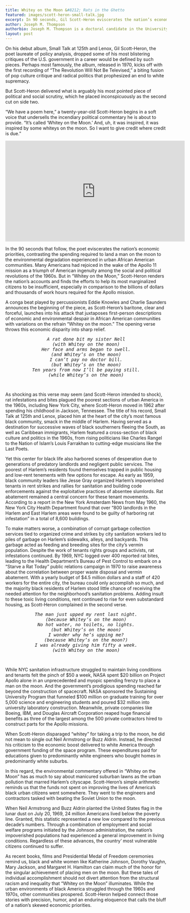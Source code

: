```yaml
---
title: Whitey on the Moon &#8212; Rats in the Ghetto
featured: images/scott-heron-small-talk.jpg
excerpt: In 90 seconds, Gil Scott-Heron eviscerates the nation’s economic priorities, contrasting the spending required to land a man on the moon to the environmental degradation experienced in urban African-American communities. 
author: Joseph M. Thompson
authorbio: Joseph M. Thompson is a doctoral candidate in the University of Virginia’s Corcoran Department of History. His dissertation, “Sounding Southern&#58; Music, Militarism, and the Making of the Sunbelt,” uses popular music to examine the cultural impact of the military-industrial complex on the shifting meanings of race, region, and citizenship since the 1950s. <a href="https://www.twitter.com/@JM_Thompson">@JM_Thompson</a>
layout: post
---
```


<p>On his debut album, Small Talk at 125th and Lenox, Gil Scott-Heron, the poet laureate of policy analysis, dropped some of his most blistering critiques of the U.S. government in a career would be defined by such pieces. Perhaps most famously, the album, released in 1970, kicks off with the first recording of “The Revolution Will Not Be Televised,” a biting fusion of pop culture critique and radical politics that prophesized an end to white supremacy.</p>

<p>But Scott-Heron delivered what is arguably his most pointed piece of political and social scrutiny, which he placed inconspicuously as the second cut on side two.</p>

<p>“We have a poem here,” a twenty-year-old Scott-Heron begins in a soft voice that undersells the incendiary political commentary he is about to provide. “It’s called ‘Whitey on the Moon.’ And, uh, it was inspired, it was inspired by some whiteys on the moon. So I want to give credit where credit is due.”</p>

<center><iframe width="560" height="315" src="https://www.youtube.com/embed/goh2x_G0ct4" frameborder="0" allowfullscreen></iframe></center>

<p>In the 90 seconds that follow, the poet eviscerates the nation’s economic priorities, contrasting the spending required to land a man on the moon to the environmental degradation experienced in urban African American communities. Many Americans had rejoiced in the wake of the Apollo 11 mission as a triumph of American ingenuity among the social and political revolutions of the 1960s. But in “Whitey on the Moon,” Scott-Heron renders the nation’s accounts and finds the efforts to help its most marginalized citizens to be insufficient, especially in comparison to the billions of dollars and thousands of work hours required for the Apollo mission.</p>

<p>A conga beat played by percussionists Eddie Knowles and Charlie Saunders announces the beginning of the piece, as Scott-Heron’s baritone, clear and forceful, launches into his attack that juxtaposes first-person descriptions of economic and environmental despair in African American communities with variations on the refrain “Whitey on the moon.” The opening verse throws this economic disparity into sharp relief.</p>

<center><pre><i>A rat done bit my sister Nell
(with Whitey on the moon)
Her face and arms began to swell.
(and Whitey’s on the moon)
I can’t pay no doctor bill.
(but Whitey’s on the moon)
Ten years from now I’ll be paying still.
(while Whitey’s on the moon)

</i></pre></center>

<p>As shocking as this verse may seem (and Scott-Heron intended to shock), rat infestations and bites plagued the poorest sections of urban America in the 1960s, including New York City, where Scott-Heron moved in 1962 after spending his childhood in Jackson, Tennessee.  The title of his record, Small Talk at 125th and Lenox, placed him at the heart of the city’s most famous black community, smack in the middle of Harlem. Having served as a destination for successive waves of black southerners fleeing the South, as well as Caribbean immigrants, Harlem featured a cross-section of black culture and politics in the 1960s, from rising politicians like Charles Rangel to the Nation of Islam’s Louis Farrakhan to cutting-edge musicians like the Last Poets.</p>

<p>Yet this center for black life also harbored scenes of desperation due to generations of predatory landlords and negligent public services. The poorest of Harlem’s residents found themselves trapped in public housing and low-rent tenements with few options for escape. As early as 1959, black community leaders like Jesse Gray organized Harlem’s impoverished tenants in rent strikes and rallies for sanitation and building code enforcements against the exploitative practices of absentee slumlords. Rat abatement remained a central concern for these tenant movements.  According to a report in the New York Amsterdam News from May 1960, the New York City Health Department found that over “800 landlords in the Harlem and East Harlem areas were found to be guilty of harboring rat infestation” in a total of 8,600 buildings.</p>

<p>To make matters worse, a combination of corrupt garbage collection services tied to organized crime and strikes by city sanitation workers led to piles of garbage on Harlem’s sidewalks, alleys, and backyards. This garbage acted as feeding and breeding sites for the city’s vermin population.  Despite the work of tenants rights groups and activists, rat infestations continued. By 1969, NYC logged over 400 reported rat bites, leading to the Health Department’s Bureau of Pest Control to embark on a “Starve a Rat Today” public relations campaign in 1970 to raise awareness about the correlation between proper waste disposal and vermin abatement. With a yearly budget of $4.5 million dollars and a staff of 420 workers for the entire city, the bureau could only accomplish so much, and the majority black residents of Harlem stood little chance of receiving the needed attention for the neighborhood’s sanitation problems.  Adding insult to these toxic living conditions, rent continued to rise for even substandard housing, as Scott-Heron complained in the second verse.</p>

<center><pre><i>The man just upped my rent last night.
(because Whitey’s on the moon)
No hot water, no toilets, no lights.
(but Whitey’s on the moon)
I wonder why he’s upping me?
(because Whitey’s on the moon?)
I was already giving him fifty a week.
(with Whitey on the moon)

</i></pre></center>

<p>While NYC sanitation infrastructure struggled to maintain living conditions and tenants felt the pinch of $50 a week, NASA spent $20 billion on Project Apollo alone in an unprecedented and myopic spending frenzy to place a man on the moon. And the government’s prodigious spending reached far beyond the construction of spacecraft. NASA sponsored the Sustaining University Program that funneled $100 million on graduate training for over 5,000 science and engineering students and poured $32 million into university laboratory construction. Meanwhile, private companies like Boeing, IBM, and Douglas Aircraft Corporation reaped huge financial benefits as three of the largest among the 500 private contractors hired to construct parts for the Apollo missions.</p>

<p>When Scott-Heron disparaged “whitey” for taking a trip to the moon, he did not mean to single out Neil Armstrong or Buzz Aldrin. Instead, he directed his criticism to the economic boost delivered to white America through government funding of the space program. These expenditures paid for educations given to predominantly white engineers who bought homes in predominantly white suburbs.</p>

<p>In this regard, the environmental commentary offered in “Whitey on the Moon” has as much to say about manicured suburban lawns as the urban pollution that marred Harlem’s cityscape.
Scott-Heron’s simple arithmetic reminds us that the funds not spent on improving the lives of America’s black urban citizens went somewhere. They went to the engineers and contractors tasked with beating the Soviet Union to the moon.</p>

<p>When Neil Armstrong and Buzz Aldrin planted the United States flag in the lunar dust on July 20, 1969, 24 million Americans lived below the poverty line.  Granted, this statistic represented a new low compared to the previous decade’s numbers. Through a combination of employment and social welfare programs initiated by the Johnson administration, the nation’s impoverished populations had experienced a general improvement in living conditions.  Regardless of these advances, the country’ most vulnerable citizens continued to suffer.</p>

<p>As recent books, films and Presidential Medal of Freedom ceremonies remind us, black and white women like Katherine Johnson, Dorothy Vaughn, Mary Jackson, and Margaret H. Hamilton can claim much of the honor for the singular achievement of placing men on the moon. But these tales of individual accomplishment should not divert attention from the structural racism and inequality that “Whitey on the Moon” illuminates. While the urban environments of black America struggled through the 1960s and 1970s, other communities prospered. Scott-Heron helped connect those stories with precision, humor, and an enduring eloquence that calls the bluff of a nation’s skewed economic priorities.</p>
